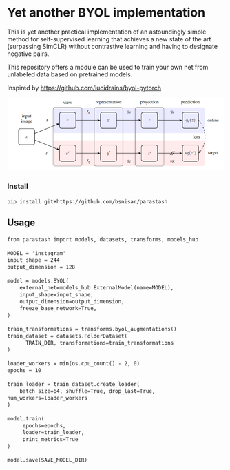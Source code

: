 
# Yet another BYOL implementation


This is yet another practical implementation of an astoundingly simple method for self-supervised learning that achieves 
a new state of the art (surpassing SimCLR) without contrastive learning and having to designate negative pairs.

This repository offers a module can be used to train your own 
net from unlabeled data based on pretrained models.

Inspired by https://github.com/lucidrains/byol-pytorch

![byol](prepare/diagram.png?raw=true)

### Install

```
pip install git+https://github.com/bsnisar/parastash
```

## Usage

```
from parastash import models, datasets, transforms, models_hub

MODEL = 'instagram'
input_shape = 244
output_dimension = 128

model = models.BYOL(
    external_net=models_hub.ExternalModel(name=MODEL),
    input_shape=input_shape,
    output_dimension=output_dimension,
    freeze_base_network=True,
)

train_transformations = transforms.byol_augmentations()
train_dataset = datasets.FolderDataset(
      TRAIN_DIR, transformations=train_transformations
)

loader_workers = min(os.cpu_count() - 2, 0)
epochs = 10

train_loader = train_dataset.create_loader(
    batch_size=64, shuffle=True, drop_last=True, num_workers=loader_workers
)

model.train(
     epochs=epochs,
     loader=train_loader,
     print_metrics=True
)

model.save(SAVE_MODEL_DIR)
```